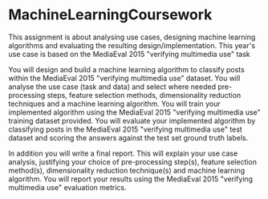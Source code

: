 # MachineLearningCoursework

This assignment is about analysing use cases, designing machine learning algorithms and evaluating
the resulting design/implementation. This year's use case is based on the MediaEval 2015 "verifying
multimedia use" task

You will design and build a machine learning algorithm to classify posts within the MediaEval 2015
"verifying multimedia use" dataset. You will analyse the use case (task and data) and select where
needed pre-processing steps, feature selection methods, dimensionality reduction techniques and a
machine learning algorithm. You will train your implemented algorithm using the MediaEval 2015
"verifying multimedia use" training dataset provided. You will evaluate your implemented algorithm
by classifying posts in the MediaEval 2015 "verifying multimedia use" test dataset and scoring the
answers against the test set ground truth labels.

In addition you will write a final report. This will explain your use case analysis, justifying your choice
of pre-processing step(s), feature selection method(s), dimensionality reduction technique(s) and
machine learning algorithm. You will report your results using the MediaEval 2015 "verifying
multimedia use" evaluation metrics.
